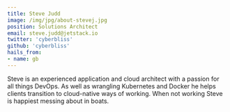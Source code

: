 ```yaml
---
title: Steve Judd
image: /img/jpg/about-stevej.jpg
position: Solutions Architect
email: steve.judd@jetstack.io
twitter: 'cyberbliss'
github: 'cyberbliss'
hails_from:
- name: gb
---
```


Steve is an experienced application and cloud architect with a passion for all things DevOps. As
well as wrangling Kubernetes and Docker he helps clients transition to cloud-native ways of working.
When not working Steve is happiest messing about in boats.
